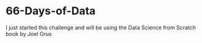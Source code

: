 # 66-Days-of-Data
I just started this challenge and will be using the Data Science from Scratch book by Joel Grus
